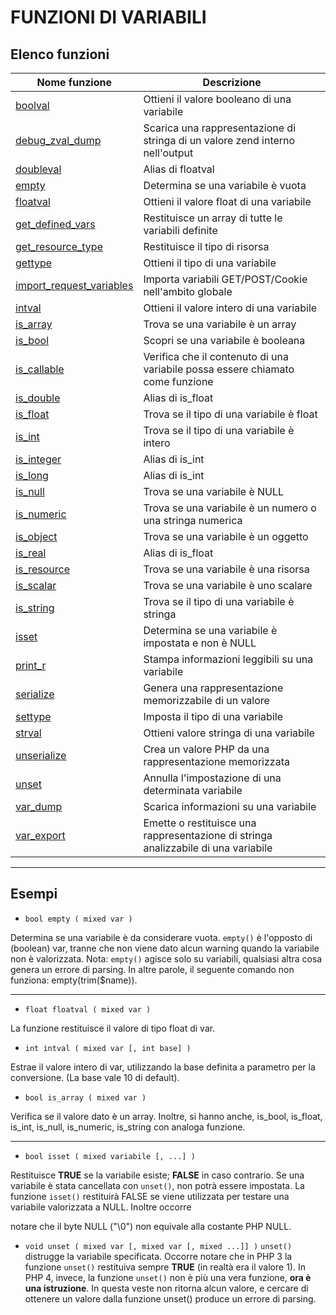 # FUNZIONI DI VARIABILI

## Elenco funzioni

| Nome funzione | Descrizione |
|---------------|-------------|
| [boolval](http://www.php.net/manual/en/function.boolval.php) | Ottieni il valore booleano di una variabile |
| [debug_zval_dump](http://www.php.net/manual/en/function.debug-zval-dump.php) | Scarica una rappresentazione di stringa di un valore zend interno nell'output |
| [doubleval](http://www.php.net/manual/en/function.doubleval.php) | Alias di floatval |
| [empty](http://www.php.net/manual/en/function.empty.php) | Determina se una variabile è vuota |
| [floatval](http://www.php.net/manual/en/function.floatval.php) | Ottieni il valore float di una variabile |
| [get_defined_vars](http://www.php.net/manual/en/function.get-defined-vars.php) | Restituisce un array di tutte le variabili definite |
| [get_resource_type](http://www.php.net/manual/en/function.get-resource-type.php) | Restituisce il tipo di risorsa |
| [gettype](http://www.php.net/manual/en/function.gettype.php) | Ottieni il tipo di una variabile |
| [import_request_variables](http://www.php.net/manual/en/function.import-request-variables.php) | Importa variabili GET/POST/Cookie nell'ambito globale |
| [intval](http://www.php.net/manual/en/function.intval.php) | Ottieni il valore intero di una variabile |
| [is_array](http://www.php.net/manual/en/function.is-array.php) | Trova se una variabile è un array |
| [is_bool](http://www.php.net/manual/en/function.is-bool.php) | Scopri se una variabile è booleana |
| [is_callable](http://www.php.net/manual/en/function.is-callable.php) | Verifica che il contenuto di una variabile possa essere chiamato come funzione |
| [is_double](http://www.php.net/manual/en/function.is-double.php) | Alias di is_float |
| [is_float](http://www.php.net/manual/en/function.is-float.php) | Trova se il tipo di una variabile è float |
| [is_int](http://www.php.net/manual/en/function.is-int.php) | Trova se il tipo di una variabile è intero |
| [is_integer](http://www.php.net/manual/en/function.is-integer.php) | Alias di is_int |
| [is_long](http://www.php.net/manual/en/function.is-long.php) | Alias di is_int |
| [is_null](http://www.php.net/manual/en/function.is-null.php) | Trova se una variabile è NULL |
| [is_numeric](http://www.php.net/manual/en/function.is-numeric.php) | Trova se una variabile è un numero o una stringa numerica |
| [is_object](http://www.php.net/manual/en/function.is-object.php) | Trova se una variabile è un oggetto |
| [is_real](http://www.php.net/manual/en/function.is-real.php) | Alias di is_float |
| [is_resource](http://www.php.net/manual/en/function.is-resource.php) | Trova se una variabile è una risorsa |
| [is_scalar](http://www.php.net/manual/en/function.is-scalar.php) | Trova se una variabile è uno scalare |
| [is_string](http://www.php.net/manual/en/function.is-string.php) | Trova se il tipo di una variabile è stringa |
| [isset](http://www.php.net/manual/en/function.isset.php) | Determina se una variabile è impostata e non è NULL |
| [print_r](http://www.php.net/manual/en/function.print-r.php) | Stampa informazioni leggibili su una variabile |
| [serialize](http://www.php.net/manual/en/function.serialize.php) | Genera una rappresentazione memorizzabile di un valore |
| [settype](http://www.php.net/manual/en/function.settype.php) | Imposta il tipo di una variabile |
| [strval](http://www.php.net/manual/en/function.strval.php) | Ottieni valore stringa di una variabile |
| [unserialize](http://www.php.net/manual/en/function.unserialize.php) | Crea un valore PHP da una rappresentazione memorizzata |
| [unset](http://www.php.net/manual/en/function.unset.php) | Annulla l'impostazione di una determinata variabile |
| [var_dump](http://www.php.net/manual/en/function.var-dump.php) | Scarica informazioni su una variabile |
| [var_export](http://www.php.net/manual/en/function.var-export.php) | Emette o restituisce una rappresentazione di stringa analizzabile di una variabile |

---

## Esempi

* `bool empty ( mixed var )`

Determina se una variabile è da considerare vuota. `empty()` è l'opposto di (boolean) var, tranne che
non viene dato alcun warning quando la variabile non è valorizzata. Nota: `empty()` agisce solo su
variabili, qualsiasi altra cosa genera un errore di parsing. In altre parole, il seguente comando non
funziona: empty(trim($name)).

---

* `float floatval ( mixed var )`

La funzione restituisce il valore di tipo float di var.

* `int intval ( mixed var [, int base] )`

Estrae il valore intero di var, utilizzando la base definita a parametro per la conversione. (La base
vale 10 di default).

* `bool is_array ( mixed var )`

Verifica se il valore dato è un array.
Inoltre, si hanno anche, is_bool, is_float, is_int, is_null, is_numeric, is_string con analoga funzione.

---

* `bool isset ( mixed variabile [, ...] )`

Restituisce **TRUE** se la variabile esiste; **FALSE** in caso contrario.
Se una variabile è stata cancellata con `unset()`, non potrà essere impostata. La funzione `isset()`
restituirà FALSE se viene utilizzata per testare una variabile valorizzata a NULL. Inoltre occorre

notare che il byte NULL ("\0") non equivale alla costante PHP NULL.

* `void unset ( mixed var [, mixed var [, mixed ...]] )`
`unset()` distrugge la variabile specificata. Occorre notare che in PHP 3 la funzione `unset()` restituiva
sempre **TRUE** (in realtà era il valore 1). In PHP 4, invece, la funzione `unset()` non è più una vera
funzione, __ora è una istruzione__. In questa veste non ritorna alcun valore, e cercare di ottenere un
valore dalla funzione unset() produce un errore di parsing.
